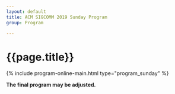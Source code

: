 ```yaml
---
layout: default
title: ACM SIGCOMM 2019 Sunday Program
group: Program

---
```


# {{page.title}}

{% include program-online-main.html type="program_sunday" %}

<strong>The final program may be adjusted.</strong>
